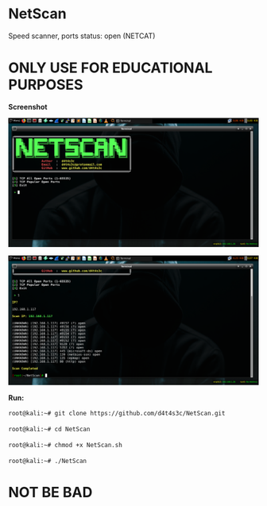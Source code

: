 # NetScan
Speed scanner, ports status: open (NETCAT)

# ONLY USE FOR EDUCATIONAL PURPOSES

**Screenshot**

![](/screenshot/1.png)

![](/screenshot/2.png)

**Run:**
```
root@kali:~# git clone https://github.com/d4t4s3c/NetScan.git

root@kali:~# cd NetScan

root@kali:~# chmod +x NetScan.sh

root@kali:~# ./NetScan
```


# NOT BE BAD


